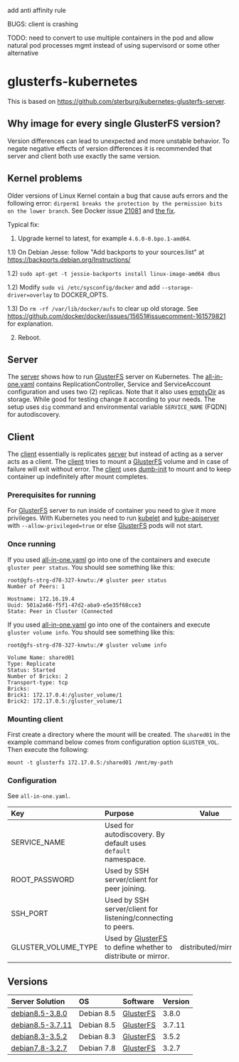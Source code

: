 add anti affinity rule

BUGS: client is crashing

TODO: need to convert to use multiple containers in the pod and allow
natural pod processes mgmt instead of using supervisord or some other
alternative

glusterfs-kubernetes
====================

This is based on https://github.com/sterburg/kubernetes-glusterfs-server.

## Why image for every single GlusterFS version?
Version differences can lead to unexpected and more unstable behavior. To negate negative effects of
version differences it is recommended that server and client both use exactly the same version.

## Kernel problems
Older versions of Linux Kernel contain a bug that cause aufs errors and the following error:
`dirperm1 breaks the protection by the permission bits on the lower branch`. See Docker issue [21081]
and [the fix].

Typical fix:

1) Upgrade kernel to latest, for example `4.6.0-0.bpo.1-amd64`.

1.1) On Debian Jesse: follow "Add backports to your sources.list" at https://backports.debian.org/Instructions/

1.2) `sudo apt-get -t jessie-backports install linux-image-amd64 dbus`

1.2) Modify `sudo vi /etc/sysconfig/docker` and add `--storage-driver=overlay` to DOCKER_OPTS.

1.3) Do `rm -rf /var/lib/docker/aufs` to clear up old storage. See https://github.com/docker/docker/issues/15651#issuecomment-161579821 for explanation.

2) Reboot.

## Server
The [server] shows how to run [GlusterFS] server on Kubernetes. The [all-in-one.yaml] contains 
ReplicationController, Service and ServiceAccount configuration and uses two (2) replicas. Note
that it also uses [emptyDir] as storage. While good for testing change it according to your needs.
The setup uses `dig` command and environmental variable `SERVICE_NAME` (FQDN) for autodiscovery.

## Client
The [client] essentially is replicates [server] but instead of acting as a server acts as a client.
The [client] tries to mount a [GlusterFS] volume and in case of failure will exit without error.
The [client] uses [dumb-init] to mount and to keep container up indefinitely after mount completes.

### Prerequisites for running
For [GlusterFS] server to run inside of container you need to give it more privileges. With Kubernetes
you need to run [kubelet] and [kube-apiserver] with `--allow-privileged=true` or else [GlusterFS]
pods will not start.

### Once running
If you used [all-in-one.yaml] go into one of the containers and execute `gluster peer status`.
You should see something like this:
```
root@gfs-strg-d78-327-knwtu:/# gluster peer status
Number of Peers: 1

Hostname: 172.16.19.4
Uuid: 501a2a66-f5f1-47d2-aba9-e5e35f68cce3
State: Peer in Cluster (Connected
```

If you used [all-in-one.yaml] go into one of the containers and execute `gluster volume info`.
You should see something like this:
```
root@gfs-strg-d78-327-knwtu:/# gluster volume info

Volume Name: shared01
Type: Replicate
Status: Started
Number of Bricks: 2
Transport-type: tcp
Bricks:
Brick1: 172.17.0.4:/gluster_volume/1
Brick2: 172.17.0.5:/gluster_volume/1
```

### Mounting client
First create a directory where the mount will be created. The `shared01` in the example command below comes from configuration option `GLUSTER_VOL`.
Then execute the following:
```
mount -t glusterfs 172.17.0.5:/shared01 /mnt/my-path
```

### Configuration
See `all-in-one.yaml`.

|Key                |Purpose                                                       |Value             |
|:------------------|:-------------------------------------------------------------|------------------|
|SERVICE_NAME       |Used for autodiscovery. By default uses `default` namespace.  |                  |
|ROOT_PASSWORD      |Used by SSH server/client for peer joining.                   |                  |
|SSH_PORT           |Used by SSH server/client for listening/connecting to peers.  |                  |
|GLUSTER_VOLUME_TYPE|Used by [GlusterFS] to define whether to distribute or mirror.|distributed/mirror|

## Versions
|Server Solution   |OS        |Software   |Version|
|:-----------------|:---------|:----------|:------|
|[debian8.5-3.8.0] |Debian 8.5|[GlusterFS]|3.8.0  |
|[debian8.5-3.7.11]|Debian 8.5|[GlusterFS]|3.7.11 |
|[debian8.3-3.5.2] |Debian 8.3|[GlusterFS]|3.5.2  |
|[debian7.8-3.2.7] |Debian 7.8|[GlusterFS]|3.2.7  |

[GlusterFS]: https://www.gluster.org/
[server]: https://github.com/matthewvalimaki/glusterfs-kubernetes/tree/master/server
[client]: https://github.com/matthewvalimaki/glusterfs-kubernetes/tree/master/client
[all-in-one.yaml]: https://github.com/matthewvalimaki/glusterfs-kubernetes/blob/master/server/all-in-one.yaml
[emptyDir]: http://kubernetes.io/docs/user-guide/volumes/#emptydir
[kubelet]: http://kubernetes.io/docs/admin/kubelet/
[kube-apiserver]: http://kubernetes.io/docs/admin/kube-apiserver/
[21081]: https://github.com/docker/docker/issues/21081#issuecomment-214986527
[the fix]: http://www.gossamer-threads.com/lists/linux/kernel/2256803
[dumb-init]: https://github.com/Yelp/dumb-init

[debian8.5-3.8.0]: https://github.com/matthewvalimaki/glusterfs-kubernetes/tree/master/server/debian8.5-3.8.0
[debian8.5-3.7.11]: https://github.com/matthewvalimaki/glusterfs-kubernetes/tree/master/server/debian8.5-3.7.11
[debian8.3-3.5.2]: https://github.com/matthewvalimaki/glusterfs-kubernetes/tree/master/server/debian8.3-3.5.2
[debian7.8-3.2.7]: https://github.com/matthewvalimaki/glusterfs-kubernetes/tree/master/server/debian7.8-3.2.7
